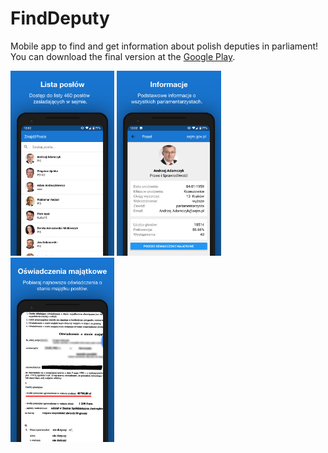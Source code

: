 # FindDeputy
Mobile app to find and get information about polish deputies in parliament!</br>
You can download the final version at the [Google Play](https://play.google.com/store/apps/details?id=com.gstark.znajdzposla).
<p float="left">
  <img src="https://raw.githubusercontent.com/gstark0/FindDeputy/master/example_pics/1.png" width="33%"/>
  <img src="https://raw.githubusercontent.com/gstark0/FindDeputy/master/example_pics/2.png" width="33%"/>
  <img src="https://raw.githubusercontent.com/gstark0/FindDeputy/master/example_pics/3.png" width="33%"/>
</p>
